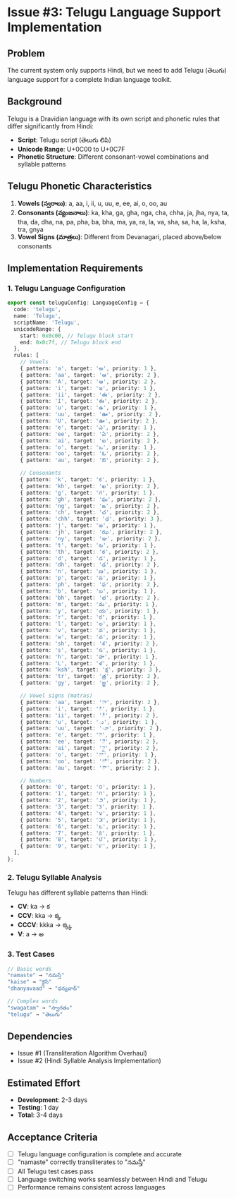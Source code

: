 # Issue #3: Telugu Language Support Implementation

## Problem

The current system only supports Hindi, but we need to add Telugu (తెలుగు) language support for a complete Indian language toolkit.

## Background

Telugu is a Dravidian language with its own script and phonetic rules that differ significantly from Hindi:

- **Script**: Telugu script (తెలుగు లిపి)
- **Unicode Range**: U+0C00 to U+0C7F
- **Phonetic Structure**: Different consonant-vowel combinations and syllable patterns

## Telugu Phonetic Characteristics

1. **Vowels (స్వరాలు)**: a, aa, i, ii, u, uu, e, ee, ai, o, oo, au
2. **Consonants (వ్యంజనాలు)**: ka, kha, ga, gha, nga, cha, chha, ja, jha, nya, ta, tha, da, dha, na, pa, pha, ba, bha, ma, ya, ra, la, va, sha, sa, ha, la, ksha, tra, gnya
3. **Vowel Signs (మాత్రలు)**: Different from Devanagari, placed above/below consonants

## Implementation Requirements

### 1. Telugu Language Configuration

```typescript
export const teluguConfig: LanguageConfig = {
  code: 'telugu',
  name: 'Telugu',
  scriptName: 'Telugu',
  unicodeRange: {
    start: 0x0c00, // Telugu block start
    end: 0x0c7f, // Telugu block end
  },
  rules: [
    // Vowels
    { pattern: 'a', target: 'అ', priority: 1 },
    { pattern: 'aa', target: 'ఆ', priority: 2 },
    { pattern: 'A', target: 'ఆ', priority: 2 },
    { pattern: 'i', target: 'ఇ', priority: 1 },
    { pattern: 'ii', target: 'ఈ', priority: 2 },
    { pattern: 'I', target: 'ఈ', priority: 2 },
    { pattern: 'u', target: 'ఉ', priority: 1 },
    { pattern: 'uu', target: 'ఊ', priority: 2 },
    { pattern: 'U', target: 'ఊ', priority: 2 },
    { pattern: 'e', target: 'ఎ', priority: 1 },
    { pattern: 'ee', target: 'ఏ', priority: 2 },
    { pattern: 'ai', target: 'ఐ', priority: 2 },
    { pattern: 'o', target: 'ఒ', priority: 1 },
    { pattern: 'oo', target: 'ఓ', priority: 2 },
    { pattern: 'au', target: 'ఔ', priority: 2 },

    // Consonants
    { pattern: 'k', target: 'క', priority: 1 },
    { pattern: 'kh', target: 'ఖ', priority: 2 },
    { pattern: 'g', target: 'గ', priority: 1 },
    { pattern: 'gh', target: 'ఘ', priority: 2 },
    { pattern: 'ng', target: 'ఙ', priority: 2 },
    { pattern: 'ch', target: 'చ', priority: 2 },
    { pattern: 'chh', target: 'ఛ', priority: 3 },
    { pattern: 'j', target: 'జ', priority: 1 },
    { pattern: 'jh', target: 'ఝ', priority: 2 },
    { pattern: 'ny', target: 'ఞ', priority: 2 },
    { pattern: 't', target: 'ట', priority: 1 },
    { pattern: 'th', target: 'ఠ', priority: 2 },
    { pattern: 'd', target: 'డ', priority: 1 },
    { pattern: 'dh', target: 'ఢ', priority: 2 },
    { pattern: 'n', target: 'ణ', priority: 1 },
    { pattern: 'p', target: 'ప', priority: 1 },
    { pattern: 'ph', target: 'ఫ', priority: 2 },
    { pattern: 'b', target: 'బ', priority: 1 },
    { pattern: 'bh', target: 'భ', priority: 2 },
    { pattern: 'm', target: 'మ', priority: 1 },
    { pattern: 'y', target: 'య', priority: 1 },
    { pattern: 'r', target: 'ర', priority: 1 },
    { pattern: 'l', target: 'ల', priority: 1 },
    { pattern: 'v', target: 'వ', priority: 1 },
    { pattern: 'w', target: 'వ', priority: 1 },
    { pattern: 'sh', target: 'శ', priority: 2 },
    { pattern: 's', target: 'స', priority: 1 },
    { pattern: 'h', target: 'హ', priority: 1 },
    { pattern: 'L', target: 'ళ', priority: 1 },
    { pattern: 'ksh', target: 'క్ష', priority: 3 },
    { pattern: 'tr', target: 'త్ర', priority: 2 },
    { pattern: 'gy', target: 'జ్ఞ', priority: 2 },

    // Vowel signs (matras)
    { pattern: 'aa', target: 'ా', priority: 2 },
    { pattern: 'i', target: 'ి', priority: 1 },
    { pattern: 'ii', target: 'ీ', priority: 2 },
    { pattern: 'u', target: 'ు', priority: 1 },
    { pattern: 'uu', target: 'ూ', priority: 2 },
    { pattern: 'e', target: 'ె', priority: 1 },
    { pattern: 'ee', target: 'ే', priority: 2 },
    { pattern: 'ai', target: 'ై', priority: 2 },
    { pattern: 'o', target: 'ొ', priority: 1 },
    { pattern: 'oo', target: 'ో', priority: 2 },
    { pattern: 'au', target: 'ౌ', priority: 2 },

    // Numbers
    { pattern: '0', target: '౦', priority: 1 },
    { pattern: '1', target: '౧', priority: 1 },
    { pattern: '2', target: '౨', priority: 1 },
    { pattern: '3', target: '౩', priority: 1 },
    { pattern: '4', target: '౪', priority: 1 },
    { pattern: '5', target: '౫', priority: 1 },
    { pattern: '6', target: '౬', priority: 1 },
    { pattern: '7', target: '౭', priority: 1 },
    { pattern: '8', target: '౮', priority: 1 },
    { pattern: '9', target: '౯', priority: 1 },
  ],
};
```

### 2. Telugu Syllable Analysis

Telugu has different syllable patterns than Hindi:

- **CV**: ka → క
- **CCV**: kka → క్క
- **CCCV**: kkka → క్క్క
- **V**: a → అ

### 3. Test Cases

```typescript
// Basic words
"namaste" → "నమస్తే"
"kaise" → "కైసే"
"dhanyavaad" → "ధన్యవాద్"

// Complex words
"swagatam" → "స్వాగతం"
"telugu" → "తెలుగు"
```

## Dependencies

- Issue #1 (Transliteration Algorithm Overhaul)
- Issue #2 (Hindi Syllable Analysis Implementation)

## Estimated Effort

- **Development**: 2-3 days
- **Testing**: 1 day
- **Total**: 3-4 days

## Acceptance Criteria

- [ ] Telugu language configuration is complete and accurate
- [ ] "namaste" correctly transliterates to "నమస్తే"
- [ ] All Telugu test cases pass
- [ ] Language switching works seamlessly between Hindi and Telugu
- [ ] Performance remains consistent across languages
